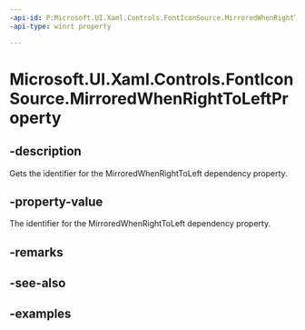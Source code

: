 ```yaml
---
-api-id: P:Microsoft.UI.Xaml.Controls.FontIconSource.MirroredWhenRightToLeftProperty
-api-type: winrt property

---
```

<!-- Property syntax.
public DependencyProperty MirroredWhenRightToLeftProperty { get; }
-->

# Microsoft.UI.Xaml.Controls.FontIconSource.MirroredWhenRightToLeftProperty


## -description

Gets the identifier for the MirroredWhenRightToLeft dependency property.


## -property-value

The identifier for the MirroredWhenRightToLeft dependency property.


## -remarks


## -see-also


## -examples


